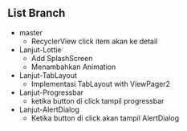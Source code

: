 ## List Branch
  - master
    - RecyclerView click item akan ke detail
  - Lanjut-Lottie
    - Add SplashScreen
    - Menambahkan Animation
  - Lanjut-TabLayout
    - Implementasi TabLayout with ViewPager2
  - Lanjut-Progressbar
    - ketika button di click tampil progressbar
  - Lanjut-AlertDialog
    - Ketika button di click akan tampil AlertDialog
